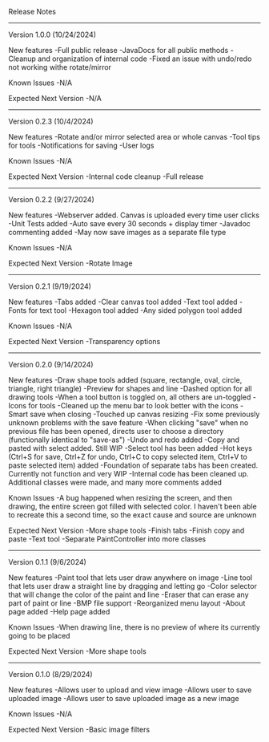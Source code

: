 Release Notes

----------------------------------------------------------------------------------

Version 1.0.0 (10/24/2024)

New features
-Full public release
-JavaDocs for all public methods
-Cleanup and organization of internal code
-Fixed an issue with undo/redo not working withe rotate/mirror

Known Issues
-N/A

Expected Next Version
-N/A

----------------------------------------------------------------------------------

Version 0.2.3 (10/4/2024)

New features
-Rotate and/or mirror selected area or whole canvas
-Tool tips for tools
-Notifications for saving
-User logs

Known Issues
-N/A

Expected Next Version
-Internal code cleanup
-Full release

----------------------------------------------------------------------------------

Version 0.2.2 (9/27/2024)

New features
-Webserver added. Canvas is uploaded every time user clicks
-Unit Tests added
-Auto save every 30 seconds + display timer
-Javadoc commenting added
-May now save images as a separate file type

Known Issues
-N/A

Expected Next Version
-Rotate Image

----------------------------------------------------------------------------------

Version 0.2.1 (9/19/2024)

New features
-Tabs added
-Clear canvas tool added
-Text tool added
-Fonts for text tool
-Hexagon tool added
-Any sided polygon tool added

Known Issues
-N/A

Expected Next Version
-Transparency options

----------------------------------------------------------------------------------

Version 0.2.0 (9/14/2024)

New features
-Draw shape tools added (square, rectangle, oval, circle, triangle, right triangle)
-Preview for shapes and line
-Dashed option for all drawing tools
-When a tool button is toggled on, all others are un-toggled
-Icons for tools
-Cleaned up the menu bar to look better with the icons
-Smart save when closing
-Touched up canvas resizing
-Fix some previously unknown problems with the save feature
-When clicking "save" when no previous file has been opened, directs user to choose a directory (functionally
identical to "save-as")
-Undo and redo added
-Copy and pasted with select added. Still WIP
-Select tool has been added
-Hot keys (Ctrl+S for save, Ctrl+Z for undo, Ctrl+C to copy selected item, Ctrl+V to paste selected item) added
-Foundation of separate tabs has been created. Currently not function and very WIP
-Internal code has been cleaned up. Additional classes were made, and many more comments added


Known Issues
-A bug happened when resizing the screen, and then drawing, the entire screen got filled with selected color.
I haven't been able to recreate this a second time, so the exact cause and source are unknown


Expected Next Version
-More shape tools
-Finish tabs
-Finish copy and paste
-Text tool
-Separate PaintController into more classes

----------------------------------------------------------------------------------

Version 0.1.1 (9/6/2024)

New features
-Paint tool that lets user draw anywhere on image
-Line tool that lets user draw a straight line by dragging and letting go
-Color selector that will change the color of the paint and line
-Eraser that can erase any part of paint or line
-BMP file support
-Reorganized menu layout
-About page added
-Help page added


Known Issues
-When drawing line, there is no preview of where its currently going to be placed

Expected Next Version
-More shape tools

----------------------------------------------------------------------------------

Version 0.1.0 (8/29/2024)

New features
-Allows user to upload and view image
-Allows user to save uploaded image
-Allows user to save uploaded image as a new image

Known Issues
-N/A

Expected Next Version
-Basic image filters

